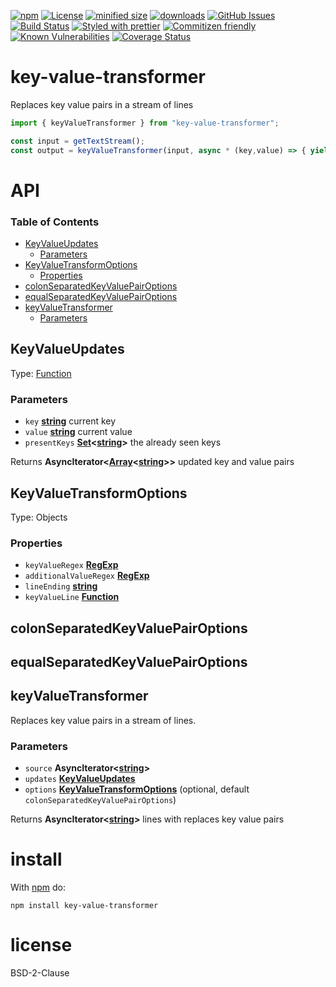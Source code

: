 [![npm](https://img.shields.io/npm/v/key-value-transformer.svg)](https://www.npmjs.com/package/key-value-transformer)
[![License](https://img.shields.io/badge/License-BSD%203--Clause-blue.svg)](https://opensource.org/licenses/BSD-3-Clause)
[![minified size](https://badgen.net/bundlephobia/min/key-value-transformer)](https://bundlephobia.com/result?p=key-value-transformer)
[![downloads](http://img.shields.io/npm/dm/key-value-transformer.svg?style=flat-square)](https://npmjs.org/package/key-value-transformer)
[![GitHub Issues](https://img.shields.io/github/issues/arlac77/key-value-transformer.svg?style=flat-square)](https://github.com/arlac77/key-value-transformer/issues)
[![Build Status](https://img.shields.io/endpoint.svg?url=https%3A%2F%2Factions-badge.atrox.dev%2Farlac77%2Fkey-value-transformer%2Fbadge\&style=flat)](https://actions-badge.atrox.dev/arlac77/key-value-transformer/goto)
[![Styled with prettier](https://img.shields.io/badge/styled_with-prettier-ff69b4.svg)](https://github.com/prettier/prettier)
[![Commitizen friendly](https://img.shields.io/badge/commitizen-friendly-brightgreen.svg)](http://commitizen.github.io/cz-cli/)
[![Known Vulnerabilities](https://snyk.io/test/github/arlac77/key-value-transformer/badge.svg)](https://snyk.io/test/github/arlac77/key-value-transformer)
[![Coverage Status](https://coveralls.io/repos/arlac77/key-value-transformer/badge.svg)](https://coveralls.io/github/arlac77/key-value-transformer)

# key-value-transformer

Replaces key value pairs in a stream of lines

```js
import { keyValueTransformer } from "key-value-transformer";

const input = getTextStream();
const output = keyValueTransformer(input, async * (key,value) => { yield [key, "newValue" ];})

```

# API

<!-- Generated by documentation.js. Update this documentation by updating the source code. -->

### Table of Contents

*   [KeyValueUpdates](#keyvalueupdates)
    *   [Parameters](#parameters)
*   [KeyValueTransformOptions](#keyvaluetransformoptions)
    *   [Properties](#properties)
*   [colonSeparatedKeyValuePairOptions](#colonseparatedkeyvaluepairoptions)
*   [equalSeparatedKeyValuePairOptions](#equalseparatedkeyvaluepairoptions)
*   [keyValueTransformer](#keyvaluetransformer)
    *   [Parameters](#parameters-1)

## KeyValueUpdates

Type: [Function](https://developer.mozilla.org/docs/Web/JavaScript/Reference/Statements/function)

### Parameters

*   `key` **[string](https://developer.mozilla.org/docs/Web/JavaScript/Reference/Global_Objects/String)** current key
*   `value` **[string](https://developer.mozilla.org/docs/Web/JavaScript/Reference/Global_Objects/String)** current value
*   `presentKeys` **[Set](https://developer.mozilla.org/docs/Web/JavaScript/Reference/Global_Objects/Set)<[string](https://developer.mozilla.org/docs/Web/JavaScript/Reference/Global_Objects/String)>** the already seen keys

Returns **AsyncIterator<[Array](https://developer.mozilla.org/docs/Web/JavaScript/Reference/Global_Objects/Array)<[string](https://developer.mozilla.org/docs/Web/JavaScript/Reference/Global_Objects/String)>>** updated key and value pairs

## KeyValueTransformOptions

Type: Objects

### Properties

*   `keyValueRegex` **[RegExp](https://developer.mozilla.org/docs/Web/JavaScript/Reference/Global_Objects/RegExp)** 
*   `additionalValueRegex` **[RegExp](https://developer.mozilla.org/docs/Web/JavaScript/Reference/Global_Objects/RegExp)** 
*   `lineEnding` **[string](https://developer.mozilla.org/docs/Web/JavaScript/Reference/Global_Objects/String)** 
*   `keyValueLine` **[Function](https://developer.mozilla.org/docs/Web/JavaScript/Reference/Statements/function)** 

## colonSeparatedKeyValuePairOptions

## equalSeparatedKeyValuePairOptions

## keyValueTransformer

Replaces key value pairs in a stream of lines.

### Parameters

*   `source` **AsyncIterator<[string](https://developer.mozilla.org/docs/Web/JavaScript/Reference/Global_Objects/String)>** 
*   `updates` **[KeyValueUpdates](#keyvalueupdates)** 
*   `options` **[KeyValueTransformOptions](#keyvaluetransformoptions)**  (optional, default `colonSeparatedKeyValuePairOptions`)

Returns **AsyncIterator<[string](https://developer.mozilla.org/docs/Web/JavaScript/Reference/Global_Objects/String)>** lines with replaces key value pairs

# install

With [npm](http://npmjs.org) do:

```shell
npm install key-value-transformer
```

# license

BSD-2-Clause
